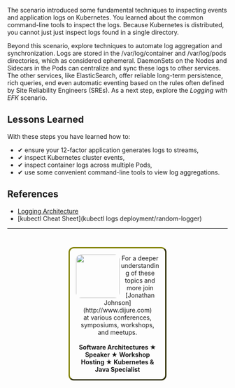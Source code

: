 The scenario introduced some fundamental techniques to inspecting events and application logs on Kubernetes. You learned about the common command-line tools to inspect the logs. Because Kubernetes is distributed, you cannot just just inspect logs found in a single directory.

 Beyond this scenario, explore techniques to automate log aggregation and synchronization. Logs are stored in the /var/log/container and /var/log/pods directories, which as considered ephemeral. DaemonSets on the Nodes and Sidecars in the Pods can centralize and sync these logs to other services. The other services, like ElasticSearch, offer reliable long-term persistence, rich queries, end even automatic eventing based on the rules often defined by Site Reliability Engineers (SREs). As a next step, explore the _Logging with EFK_ scenario.

## Lessons Learned ##

With these steps you have learned how to:

- &#x2714; ensure your 12-factor application generates logs to streams,
- &#x2714; inspect Kubernetes cluster events,
- &#x2714; inspect container logs across multiple Pods,
- &#x2714; use some convenient command-line tools to view log aggregations.

## References ##

- [Logging Architecture](https://kubernetes.io/docs/concepts/cluster-administration/logging/#logging-at-the-node-level)
- [kubectl Cheat Sheet](kubectl logs deployment/random-logger)

------
<p style="text-align: center; padding: 1em; margin: 3em; margin-left: 10em; margin-right: 10em; border-; 1px; border-color: olive;  border-radius: 12px; border-style:outset">
<img align="left" src="./assets/jonathan-johnson.jpg" width="100" style="border-radius: 12px">
For a deeper understanding of these topics and more join <br>[Jonathan Johnson](http://www.dijure.com)<br> at various conferences, symposiums, workshops, and meetups.
<br><br>
<b>Software Architectures ★ Speaker ★ Workshop Hosting ★ Kubernetes & Java Specialist</b>
</p>
